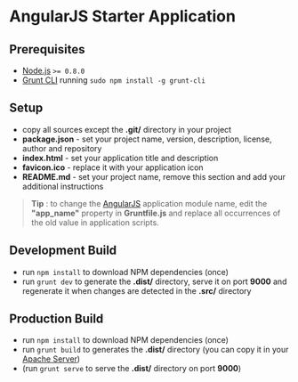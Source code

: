 AngularJS Starter Application
=========

Prerequisites
---------

- [Node.js](https://nodejs.org/en/) ```>= 0.8.0```
- [Grunt CLI](http://gruntjs.com/getting-started) running ```sudo npm install -g grunt-cli```

Setup
---------

- copy all sources except the **.git/** directory in your project
- **package.json** - set your project name, version, description, license, author and repository
- **index.html** - set your application title and description
- **favicon.ico** - replace it with your application icon
- **README.md** - set your project name, remove this section and add your additional instructions

> **Tip** : to change the [AngularJS](https://angularjs.org/) application module name, edit the **"app_name"** property in **Gruntfile.js** and replace all occurrences of the old value in application scripts.

Development Build
---------

- run ```npm install``` to download NPM dependencies (once)
- run ```grunt dev``` to generate the **.dist/** directory, serve it on port **9000** and regenerate it when changes are detected in the **.src/** directory

Production Build
---------

- run ```npm install``` to download NPM dependencies (once)
- run ```grunt build```  to generates the **.dist/** directory (you can copy it in your [Apache Server](https://httpd.apache.org/))
- (run ```grunt serve``` to serve the **.dist/** directory on port **9000**)